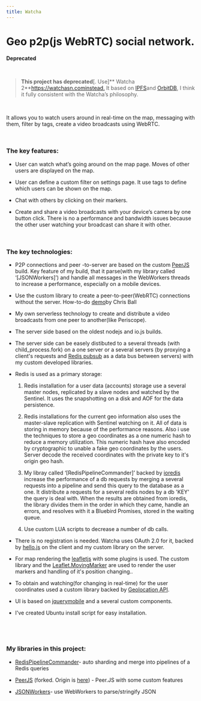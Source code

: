 ```yaml
---
title: Watcha
---
```


Geo p2p(js WebRTC) social network.
==================================

**Deprecated**

 

>   **This project has deprecated**[. Use]\*\* Watcha
>   2\*\*<https://watchasn.com>[instead.](https://watchasn.com) It based on
>   [IPFS](https://github.com/ipfs/js-ipfs)and
>   [OrbitDB](https://github.com/orbitdb/orbit-db), I think it fully consistent
>   with the Watcha’s philosophy.

 

It allows you to watch users around in real-time on the map, messaging with
them, filter by tags, create a video broadcasts using WebRTC.

 

### The key features:

-   User can watch what’s going around on the map page. Moves of other users are
    displayed on the map.

-   User can define a custom filter on settings page. It use tags to define
    which users can be shown on the map.

-   Chat with others by clicking on their markers.

-   Create and share a video broadcasts with your device’s camera by one button
    click. There is no a performance and bandwidth issues because the other user
    watching your broadcast can share it with other.

 

### The key technologies:

-   P2P connections and peer -to-server are based on the custom
    [PeerJS](http://peerjs.com/) build. Key feature of my build, that it
    parse(with my library called ‘[JSONWorkers]’) and handle all messages in the
    WebWorkers threads to increase a performance, especially on a mobile
    devices.

-   Use the custom library to create a peer-to-peer(WebRTC) connections without
    the server. How-to-do [demo](https://github.com/cjb/serverless-webrtc)by
    Chris Ball

-   My own serverless technology to create and distribute a video broadcasts
    from one peer to another(like Periscope).

-   The server side based on the oldest nodejs and io.js builds.

-   The server side can be easely distibuted to a several threads (with
    child_process.fork) on a one server or a several servers (by proxying a
    client's requests and [Redis pubsub](https://redis.io/topics/pubsub) as a
    data bus between servers) with my custom developed libraries.

-   Redis is used as a primary storage:

    1.  Redis installation for a user data (accounts) storage use a several
        master nodes, replicated by a slave nodes and watched by the Sentinel.
        It uses the snapshotting on a disk and AOF for the data persistence.

    2.  Redis installations for the current geo information also uses the
        master-slave replication with Sentinel watching on it. All of data is
        storing in memory because of the performance reasons. Also i use the
        techniques to store a geo coordinates as a one numeric hash to reduce a
        memory utilization. This numeric hash have also encoded by cryptographic
        to unable а fake geo coordinates by the users. Server decode the
        received coordinates with the private key to it's origin geo hash.

    3.  My libray called ‘[RedisPipelineCommander]’ backed by
        [ioredis](https://github.com/luin/ioredis) increase the performance of a
        db requests by merging a several requests into a pipeline and send this
        query to the database as a one. It distribute a requests for a several
        redis nodes by a db 'KEY' the query is deal with. When the results are
        obtained from ioredis, the library divides them in the order in which
        they came, handle an errors, and resolves with it a Bluebird Promises,
        stored in the waiting queue.

    4.  Use custom LUA scripts to decrease a number of db calls.

-   There is no registration is needed. Watcha uses OAuth 2.0 for it, backed by
    [hello.js](https://adodson.com/hello.js/) on the client and my custom
    library on the server.

-   For map rendering the [leafletjs](leafletjs.com) with some plugins is used.
    The custom library and the
    [Leaflet.MovingMarker](https://github.com/ewoken/Leaflet.MovingMarker) are
    used to render the user markers and handling of it's position changing..

-   To obtain and watching(for changing in real-time) for the user coordinates
    used a custom library backed by [Geolocation
    API](https://developer.mozilla.org/ru/docs/Web/API/Geolocation).

-   UI is based on [jquerymobile](https://jquerymobile.com) and a several custom
    components.

-   I've created Ubuntu install script for easy installation.

 
-

### My libraries in this project:

-   [RedisPipelineCommander](https://github.com/usr2/RedisPipelineCommander)-
    auto sharding and merge into pipelines of a Redis queries

-   [PeerJS](https://github.com/usr2/peerjs) (forked. Origin is
    [here](https://github.com/peers/peerjs)) - Peer.JS with some custom features

-   [JSONWorkers](https://github.com/usr2/JSONWorkers)- use WebWorkers to
    parse/stringify JSON
